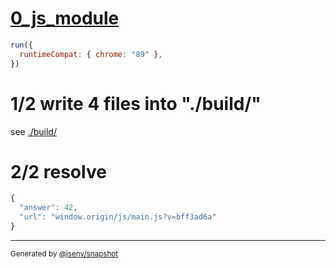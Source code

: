 # [0_js_module](../../script_type_module.test.mjs#L23)

```js
run({
  runtimeCompat: { chrome: "89" },
})
```

# 1/2 write 4 files into "./build/"

see [./build/](./build/)

# 2/2 resolve

```js
{
  "answer": 42,
  "url": "window.origin/js/main.js?v=bff3ad6a"
}
```
---
<sub>
  Generated by <a href="https://github.com/jsenv/core/tree/main/packages/independent/snapshot">@jsenv/snapshot</a>
</sub>